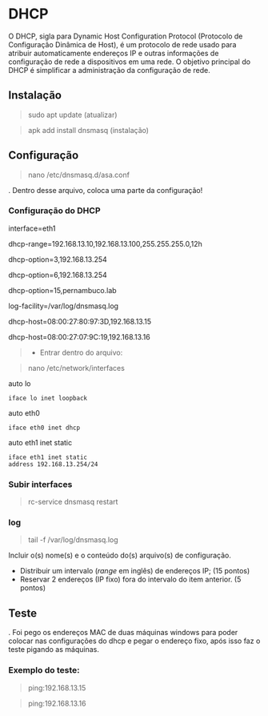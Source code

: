 # DHCP

O DHCP, sigla para Dynamic Host Configuration Protocol (Protocolo de Configuração Dinâmica de Host), é um protocolo de rede usado para atribuir automaticamente endereços IP e outras informações de configuração de rede a dispositivos em uma rede. O objetivo principal do DHCP é simplificar a administração da configuração de rede.



## Instalação

>sudo apt update (atualizar)

>apk add install dnsmasq (instalação)

## Configuração
>nano /etc/dnsmasq.d/asa.conf

. Dentro desse arquivo, coloca uma parte da configuração!

### Configuração do DHCP
interface=eth1

dhcp-range=192.168.13.10,192.168.13.100,255.255.255.0,12h

dhcp-option=3,192.168.13.254

dhcp-option=6,192.168.13.254

dhcp-option=15,pernambuco.lab

log-facility=/var/log/dnsmasq.log

dhcp-host=08:00:27:80:97:3D,192.168.13.15

dhcp-host=08:00:27:07:9C:19,192.168.13.16


>- Entrar dentro do arquivo:

> nano /etc/network/interfaces

auto lo

    iface lo inet loopback

auto eth0

    iface eth0 inet dhcp

auto eth1 inet static 

    iface eth1 inet static
    address 192.168.13.254/24

### Subir interfaces
> rc-service dnsmasq restart

### log
> tail -f /var/log/dnsmasq.log






Incluir o(s) nome(s) e o conteúdo do(s) arquivo(s) de configuração.

- Distribuir um intervalo (*range* em inglês) de endereços IP; (15 pontos)
- Reservar 2 endereços (IP fixo) fora do intervalo do item anterior. (5 pontos)

## Teste
. Foi pego os endereços MAC de duas máquinas windows para poder colocar nas configurações do dhcp e pegar o endereço fixo, após isso faz o teste pigando as máquinas.

### Exemplo do teste:
> ping:192.168.13.15

>ping:192.168.13.16

